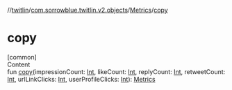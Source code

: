 //[twitlin](../../index.md)/[com.sorrowblue.twitlin.v2.objects](../index.md)/[Metrics](index.md)/[copy](copy.md)



# copy  
[common]  
Content  
fun [copy](copy.md)(impressionCount: [Int](https://kotlinlang.org/api/latest/jvm/stdlib/kotlin/-int/index.html), likeCount: [Int](https://kotlinlang.org/api/latest/jvm/stdlib/kotlin/-int/index.html), replyCount: [Int](https://kotlinlang.org/api/latest/jvm/stdlib/kotlin/-int/index.html), retweetCount: [Int](https://kotlinlang.org/api/latest/jvm/stdlib/kotlin/-int/index.html), urlLinkClicks: [Int](https://kotlinlang.org/api/latest/jvm/stdlib/kotlin/-int/index.html), userProfileClicks: [Int](https://kotlinlang.org/api/latest/jvm/stdlib/kotlin/-int/index.html)): [Metrics](index.md)  



